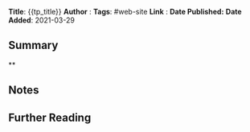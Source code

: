 **Title**: {{tp_title}}
**Author**  : 
**Tags**: #web-site
**Link** : 
**Date Published:**
**Date Added**: 2021-03-29

## Summary 
**

## Notes

## Further Reading